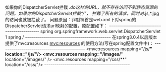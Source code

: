 如果你的DispatcherServlet拦截 *.do这样的URL，就不存在访问不到静态资源的问题。如果你的DispatcherServlet拦截“/”，
	拦截了所有的请求，同时对*.js,*.jpg的访问也就被拦截了。
问题原因：罪魁祸首是web.xml下对spring的DispatcherServlet请求url映射的配置，原配置如下：
	-------------------------------------------
	<servlet>
		<servlet-name>spring</servlet-name>
		<servlet-class>org.springframework.web.servlet.DispatcherServlet</servlet-class>
		<load-on-startup>1</load-on-startup>
	 </servlet>
	 <servlet-mapping>
			<servlet-name>spring</servlet-name>
			<url-pattern>/</url-pattern>
	</servlet-mapping>
	-------------------------------------------
在spring3.0.4以后版本提供了mvc:resources
	<mvc:resources> 的使用方法(写在spring配置文件中)：
	-------------------------------------------
	<!-- 前端控制器,不拦截那些静态资源 -->
    <mvc:resources mapping="/js/**" location="/js/"/> <!-- js文件 -->
    <mvc:resources mapping="/images/**" location="/images/" /> <!-- 图片文件 -->
    <mvc:resources mapping="/css/**" location="/css/"/> <!-- css文件 -->
	-------------------------------------------